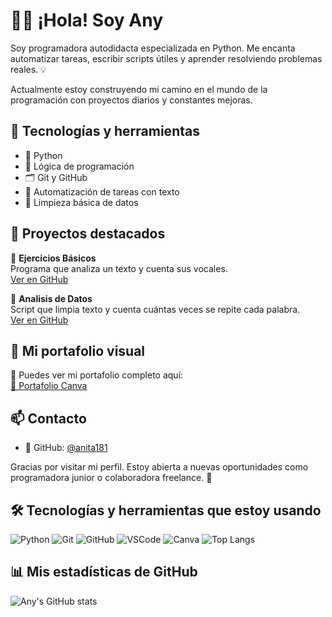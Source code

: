 # 👩‍💻 ¡Hola! Soy Any

Soy programadora autodidacta especializada en Python. Me encanta automatizar tareas, escribir scripts útiles y aprender resolviendo problemas reales. 💡

Actualmente estoy construyendo mi camino en el mundo de la programación con proyectos diarios y constantes mejoras.

## 🧰 Tecnologías y herramientas

- 🐍 Python
- 🧠 Lógica de programación
- 🗂️ Git y GitHub
- 📄 Automatización de tareas con texto
- 🧹 Limpieza básica de datos

## 📁 Proyectos destacados

🔹 **Ejercicios Básicos**  
Programa que analiza un texto y cuenta sus vocales.  
[Ver en GitHub](https://github.com/Anita181/Programacion)

🔹 **Analisis de Datos**  
Script que limpia texto y cuenta cuántas veces se repite cada palabra.  
[Ver en GitHub](https://github.com/Anita181/Fase_2_Python)

## 🎨 Mi portafolio visual

📂 Puedes ver mi portafolio completo aquí:  
[🔗 Portafolio Canva](https://www.canva.com/design/DAGrO3EYtGU/bn2ZW0lnk1PEOqGuFCyaXQ/view?utm_content=DAGrO3EYtGU&utm_campaign=designshare&utm_medium=link2&utm_source=uniquelinks&utlId=hbd778ab923)

## 📫 Contacto
- 🐙 GitHub: [@anita181](https://github.com/anita181)

Gracias por visitar mi perfil. Estoy abierta a nuevas oportunidades como programadora junior o colaboradora freelance. 🚀

## 🛠️ Tecnologías y herramientas que estoy usando

![Python](https://img.shields.io/badge/Python-3776AB?style=for-the-badge&logo=python&logoColor=white)
![Git](https://img.shields.io/badge/Git-F05032?style=for-the-badge&logo=git&logoColor=white)
![GitHub](https://img.shields.io/badge/GitHub-181717?style=for-the-badge&logo=github&logoColor=white)
![VSCode](https://img.shields.io/badge/VS_Code-007ACC?style=for-the-badge&logo=visual-studio-code&logoColor=white)
![Canva](https://img.shields.io/badge/Canva-00C4CC?style=for-the-badge&logo=canva&logoColor=white)
![Top Langs](https://github-readme-stats.vercel.app/api/top-langs/?username=Anita181&layout=compact&theme=radical)

## 📊 Mis estadísticas de GitHub

![Any's GitHub stats](https://github-readme-stats.vercel.app/api?username=Anita181&show_icons=true&theme=radical)

